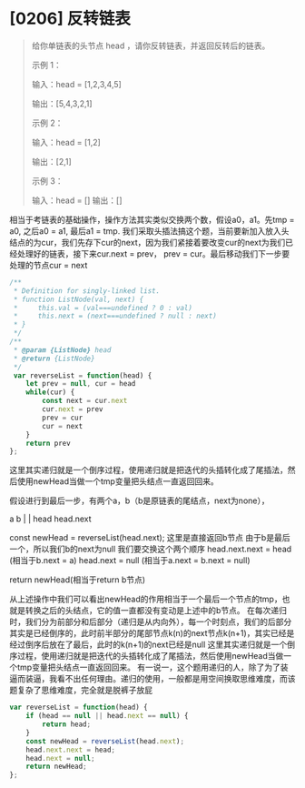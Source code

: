 # [0206] 反转链表

> 给你单链表的头节点 head ，请你反转链表，并返回反转后的链表。
>
> 示例 1：
>
> 输入：head = [1,2,3,4,5]
>
> 输出：[5,4,3,2,1]
>
> 示例 2：
>
>
> 输入：head = [1,2]
>
> 输出：[2,1]
>
> 示例 3：
>
> 输入：head = []
> 输出：[]

相当于考链表的基础操作，操作方法其实类似交换两个数，假设a0，a1。先tmp = a0, 之后a0 = a1, 最后a1 = tmp. 
我们采取头插法搞这个题，当前要新加入放入头结点的为cur，我们先存下cur的next，因为我们紧接着要改变cur的next为我们已经处理好的链表，接下来cur.next = prev， prev = cur。最后移动我们下一步要处理的节点cur = next

```js
/**
 * Definition for singly-linked list.
 * function ListNode(val, next) {
 *     this.val = (val===undefined ? 0 : val)
 *     this.next = (next===undefined ? null : next)
 * }
 */
/**
 * @param {ListNode} head
 * @return {ListNode}
 */
 var reverseList = function(head) {
    let prev = null, cur = head
    while(cur) {
        const next = cur.next
        cur.next = prev
        prev = cur
        cur = next
    }
    return prev
};
```

这里其实递归就是一个倒序过程，使用递归就是把迭代的头插转化成了尾插法，然后使用newHead当做一个tmp变量把头结点一直返回回来。

假设进行到最后一步，有两个a，b（b是原链表的尾结点，next为none），


a         b
|         |
head      head.next

const newHead = reverseList(head.next); 这里是直接返回b节点
由于b是最后一个，所以我们b的next为null
我们要交换这个两个顺序
head.next.next = head    (相当于b.next = a)
head.next = null (相当于a.next = b.next = null)

return newHead(相当于return b节点)

从上述操作中我们可以看出newHead的作用相当于一个最后一个节点的tmp，也就是转换之后的头结点，它的值一直都没有变动是上述中的b节点。
在每次递归时，我们分为前部分和后部分（递归是从内向外），每一个时刻点，我们的后部分其实是已经倒序的，此时前半部分的尾部节点k(n)的next节点k(n+1)，其实已经是经过倒序后放在了最后，此时的k(n+1)的next已经是null
这里其实递归就是一个倒序过程，使用递归就是把迭代的头插转化成了尾插法，然后使用newHead当做一个tmp变量把头结点一直返回回来。
有一说一，这个题用递归的人，除了为了装逼而装逼，我看不出任何理由。递归的使用，一般都是用空间换取思维难度，而该题复杂了思维难度，完全就是脱裤子放屁

```js
var reverseList = function(head) {
    if (head == null || head.next == null) {
        return head;
    }
    const newHead = reverseList(head.next);
    head.next.next = head;
    head.next = null;
    return newHead;
};

```